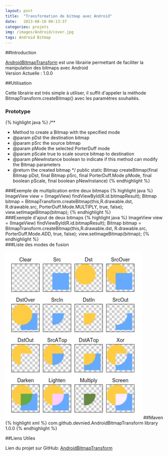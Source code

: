 ```yaml
---
layout: post
title:  "Transformation de bitmap avec Android"
date:   2013-08-10 00:13:37
categories: projets
img: /images/Android/cover.jpg
tags: Android Bitmap
---
```

##Introduction

[AndroidBitmapTransform] est une librairie permettant de faciliter la manipulation des bitmaps avec Android<br/>
Version Actuelle : 1.0.0

##Utilisation

Cette librairie est trés simple à utiliser, il suffit d'appeler la méthode BitmapTransform.createBitmap() avec les paramètres souhaités.

### Prototype
{% highlight java %}
/**
 * Method to create a Bitmap with the specified mode
 * @param pDst the destination bitmap
 * @param pSrc the source bitmap
 * @param pMode the selected PorterDuff mode
 * @param pScale true to scale source bitmap to destination
 * @param pNewInstance boolean to indicate if this method can modify the Bitmap parameters
 * @return the created bitmap
 */
public static Bitmap createBitmap(final Bitmap pDst, final Bitmap pSrc,
		final PorterDuff.Mode pMode, final boolean pScale,
		final boolean pNewInstance)
{% endhighlight %}


###Exemple de multiplication entre deux bitmaps
{% highlight java %}
ImageView view = (ImageView) findViewById(R.id.bitmapResult);
Bitmap bitmap = BitmapTransform.createBitmap(this,R.drawable.dst,
				R.drawable.src, PorterDuff.Mode.MULTIPLY, true, false);
view.setImageBitmap(bitmap);
{% endhighlight %}
<br/>
###Exemple d'ajout de deux bitmaps
{% highlight java %}
ImageView view = (ImageView) findViewById(R.id.bitmapResult);
Bitmap bitmap = BitmapTransform.createBitmap(this,R.drawable.dst,
				R.drawable.src, PorterDuff.Mode.ADD, true, false);
view.setImageBitmap(bitmap);
{% endhighlight %}
<br/>
###Liste des modes de fusion

<img src="/images/AndroidBitmapTransform/Xfermodes.png" />
##Maven
{% highlight xml %}
<dependency>
  <groupId>com.github.devnied.AndroidBitmapTransform</groupId>
  <artifactId>library</artifactId>
  <version>1.0.0</version>
</dependency>
{% endhighlight %}

##Liens Utiles

Lien du projet sur GitHub: [AndroidBitmapTransform]

[AndroidBitmapTransform]: https://github.com/devnied/AndroidBitmapTransform "Source du projet sur GitHub"